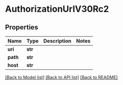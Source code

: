 # AuthorizationUrlV30Rc2

## Properties
Name | Type | Description | Notes
------------ | ------------- | ------------- | -------------
**uri** | **str** |  | 
**path** | **str** |  | 
**host** | **str** |  | 

[[Back to Model list]](../README.md#documentation-for-models) [[Back to API list]](../README.md#documentation-for-api-endpoints) [[Back to README]](../README.md)

